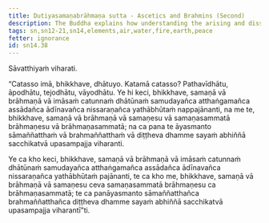 ```yaml
---
title: Dutiyasamaṇabrāhmaṇa sutta - Ascetics and Brahmins (Second)
description: The Buddha explains how understanding the arising and dissolution of the four elements, and the attraction, danger, and the escape in the four elements leads to peace in this very life.
tags: sn,sn12-21,sn14,elements,air,water,fire,earth,peace
fetter: ignorance
id: sn14.38
---
```


Sāvatthiyaṁ viharati.

“Catasso imā, bhikkhave, dhātuyo. Katamā catasso? Pathavīdhātu, āpodhātu, tejodhātu, vāyodhātu. Ye hi keci, bhikkhave, samaṇā vā brāhmaṇā vā imāsaṁ catunnaṁ dhātūnaṁ samudayañca atthaṅgamañca assādañca ādīnavañca nissaraṇañca yathābhūtaṁ nappajānanti, na me te, bhikkhave, samaṇā vā brāhmaṇā vā samaṇesu vā samaṇasammatā brāhmaṇesu vā brāhmaṇasammatā; na ca pana te āyasmanto sāmaññatthaṁ vā brahmaññatthaṁ vā diṭṭheva dhamme sayaṁ abhiññā sacchikatvā upasampajja viharanti.

Ye ca kho keci, bhikkhave, samaṇā vā brāhmaṇā vā imāsaṁ catunnaṁ dhātūnaṁ samudayañca atthaṅgamañca assādañca ādīnavañca nissaraṇañca yathābhūtaṁ pajānanti, te ca kho me, bhikkhave, samaṇā vā brāhmaṇā vā samaṇesu ceva samaṇasammatā brāhmaṇesu ca brāhmaṇasammatā; te ca panāyasmanto sāmaññatthañca brahmaññatthañca diṭṭheva dhamme sayaṁ abhiññā sacchikatvā upasampajja viharantī”ti.